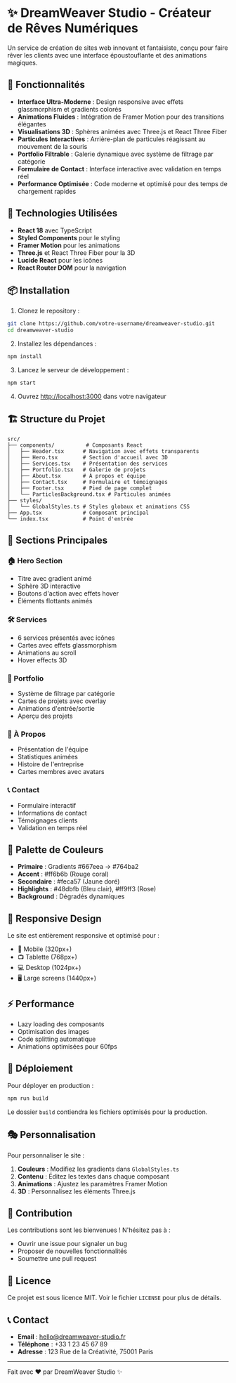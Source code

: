 # ✨ DreamWeaver Studio - Créateur de Rêves Numériques

Un service de création de sites web innovant et fantaisiste, conçu pour faire rêver les clients avec une interface époustouflante et des animations magiques.

## 🚀 Fonctionnalités

- **Interface Ultra-Moderne** : Design responsive avec effets glassmorphism et gradients colorés
- **Animations Fluides** : Intégration de Framer Motion pour des transitions élégantes
- **Visualisations 3D** : Sphères animées avec Three.js et React Three Fiber
- **Particules Interactives** : Arrière-plan de particules réagissant au mouvement de la souris
- **Portfolio Filtrable** : Galerie dynamique avec système de filtrage par catégorie
- **Formulaire de Contact** : Interface interactive avec validation en temps réel
- **Performance Optimisée** : Code moderne et optimisé pour des temps de chargement rapides

## 🎨 Technologies Utilisées

- **React 18** avec TypeScript
- **Styled Components** pour le styling
- **Framer Motion** pour les animations
- **Three.js** et React Three Fiber pour la 3D
- **Lucide React** pour les icônes
- **React Router DOM** pour la navigation

## 📦 Installation

1. Clonez le repository :
```bash
git clone https://github.com/votre-username/dreamweaver-studio.git
cd dreamweaver-studio
```

2. Installez les dépendances :
```bash
npm install
```

3. Lancez le serveur de développement :
```bash
npm start
```

4. Ouvrez [http://localhost:3000](http://localhost:3000) dans votre navigateur

## 🏗️ Structure du Projet

```
src/
├── components/          # Composants React
│   ├── Header.tsx      # Navigation avec effets transparents
│   ├── Hero.tsx        # Section d'accueil avec 3D
│   ├── Services.tsx    # Présentation des services
│   ├── Portfolio.tsx   # Galerie de projets
│   ├── About.tsx       # À propos et équipe
│   ├── Contact.tsx     # Formulaire et témoignages
│   ├── Footer.tsx      # Pied de page complet
│   └── ParticlesBackground.tsx # Particules animées
├── styles/
│   └── GlobalStyles.ts # Styles globaux et animations CSS
├── App.tsx             # Composant principal
└── index.tsx           # Point d'entrée
```

## 🎯 Sections Principales

### 🏠 Hero Section
- Titre avec gradient animé
- Sphère 3D interactive
- Boutons d'action avec effets hover
- Éléments flottants animés

### 🛠️ Services
- 6 services présentés avec icônes
- Cartes avec effets glassmorphism
- Animations au scroll
- Hover effects 3D

### 💼 Portfolio
- Système de filtrage par catégorie
- Cartes de projets avec overlay
- Animations d'entrée/sortie
- Aperçu des projets

### 👥 À Propos
- Présentation de l'équipe
- Statistiques animées
- Histoire de l'entreprise
- Cartes membres avec avatars

### 📞 Contact
- Formulaire interactif
- Informations de contact
- Témoignages clients
- Validation en temps réel

## 🎨 Palette de Couleurs

- **Primaire** : Gradients #667eea → #764ba2
- **Accent** : #ff6b6b (Rouge coral)
- **Secondaire** : #feca57 (Jaune doré)
- **Highlights** : #48dbfb (Bleu clair), #ff9ff3 (Rose)
- **Background** : Dégradés dynamiques

## 📱 Responsive Design

Le site est entièrement responsive et optimisé pour :
- 📱 Mobile (320px+)
- 📺 Tablette (768px+)
- 💻 Desktop (1024px+)
- 🖥️ Large screens (1440px+)

## ⚡ Performance

- Lazy loading des composants
- Optimisation des images
- Code splitting automatique
- Animations optimisées pour 60fps

## 🚀 Déploiement

Pour déployer en production :

```bash
npm run build
```

Le dossier `build` contiendra les fichiers optimisés pour la production.

## 🎭 Personnalisation

Pour personnaliser le site :

1. **Couleurs** : Modifiez les gradients dans `GlobalStyles.ts`
2. **Contenu** : Éditez les textes dans chaque composant
3. **Animations** : Ajustez les paramètres Framer Motion
4. **3D** : Personnalisez les éléments Three.js

## 🤝 Contribution

Les contributions sont les bienvenues ! N'hésitez pas à :
- Ouvrir une issue pour signaler un bug
- Proposer de nouvelles fonctionnalités
- Soumettre une pull request

## 📄 Licence

Ce projet est sous licence MIT. Voir le fichier `LICENSE` pour plus de détails.

## 📞 Contact

- **Email** : hello@dreamweaver-studio.fr
- **Téléphone** : +33 1 23 45 67 89
- **Adresse** : 123 Rue de la Créativité, 75001 Paris

---

Fait avec ❤️ par DreamWeaver Studio ✨ 